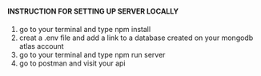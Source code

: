 

### 


#### INSTRUCTION FOR SETTING UP SERVER LOCALLY

1. go to your terminal and type npm install
2. creat a .env file and add a link to a database created on your mongodb atlas account
3. go to your terminal and type npm run server
4. go to postman and visit your api

